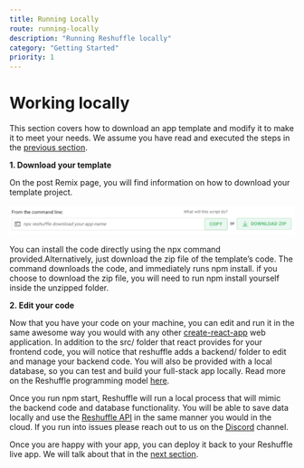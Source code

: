 ```yaml
---
title: Running Locally
route: running-locally
description: "Running Reshuffle locally"
category: "Getting Started"
priority: 1
---
```


# Working locally
This section covers how to download an app template and modify it to make it to meet your needs. We assume you have read and executed the steps in the [previous section](https://dev.reshuffle.app/starting-from-a-template). 

**1. Download your template**

On the post Remix page, you will find information on how to download your template project.
<br><br>
<img src="https://raw.githubusercontent.com/binaris/dev-docs-content/master/assets/running-locally1.png?token=AAR6X64MF2GUM4QW3YSAA7C5S3DDY" alt="drawing" style="width:600px;"/>


You can  install the code directly using the npx command  provided.Alternatively, just download the zip file of the template’s code. The command downloads the code, and immediately runs npm install. if you choose to download the zip file, you will need to run npm install yourself inside the unzipped folder. 

**2. Edit your code**

Now that you have your code on your machine, you can edit and run it in the same awesome way you would with any other [create-react-app](https://create-react-app.dev/) web application. In addition to the src/ folder that react provides for your frontend code, you will notice that reshuffle adds a backend/ folder to edit and manage your backend code. You will also be provided with a local database, so you can test and build your full-stack app locally. Read more on the Reshuffle programming model [here](https://dev.reshuffle.app/hello-reshuffle). 

Once you run npm start, Reshuffle will run a local process that will mimic the backend code and database functionality. You will be able to save data locally and use the [Reshuffle API](https://dev-docs.reshuffle.com/) in the same manner you would in the cloud.  If you run into issues please reach out to us on the [Discord](https://discordapp.com/invite/M8CC5hy) channel. 

Once you are happy with your app, you can deploy it back to your Reshuffle live app. We will talk about that in the [next section](https://dev.reshuffle.app/deploying-to-reshuffle). 

